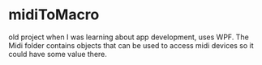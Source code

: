 # midiToMacro

old project when I was learning about app development, uses WPF. The Midi folder contains objects that can be used to access midi devices so it could have some value there.
